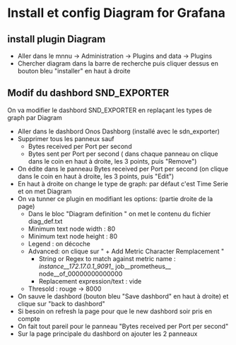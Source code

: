 # Install et config Diagram for Grafana

## install plugin Diagram

- Aller dans le mnnu -> Administration -> Plugins and data -> Plugins
- Chercher diagram dans la barre de recherche puis cliquer dessus en bouton  bleu "installer" en haut à droite

## Modif du dashbord SND_EXPORTER

On va modifier le dashbord SND_EXPORTER en replaçant les types de graph par Diagram

- Aller dans le dashbord Onos Dashborg (installé avec le sdn_exporter)
- Supprimer tous les panneux sauf
  - Bytes received per Port per second
  - Bytes sent per Port per second
( dans chaque panneau on clique dans le coin en haut à droite, les 3 points, puis "Remove")
- On édite dans le panneau Bytes received per Port per second (on clique dans le coin en haut à droite, les 3 points, puis "Edit")
- En haut à droite on change le type de graph: par défaut c'est Time Serie et on met Diagram
- On va tunner ce plugin en modifiant les options: (partie droite de  la page)
  - Dans le bloc "Diagram definition " on met le contenu du fichier diag_def.txt
  -  Minimum text node width : 80
  -  Minimum text node height : 80
  -  Legend : on décoche
  -  Advanced: on clique sur " + Add Metric Character Remplacement "
     -  String or Regex to match against metric name :  _instance__172.17.0.1_9091__ job__prometheus__ node__of_00000000000000
     -  Replacement expression/text : vide
  - Thresold : rouge -> 8000
- On sauve le dashbord (bouton bleu "Save dashbord" en haut à droite) et clique sur "back to dashbord"
- Si besoin on refresh la page pour que le new dashbord soir pris en compte
- On fait tout pareil pour le panneau "Bytes received per Port per second"
- Sur la page principale du dashbord on ajouter les 2 panneaux 

